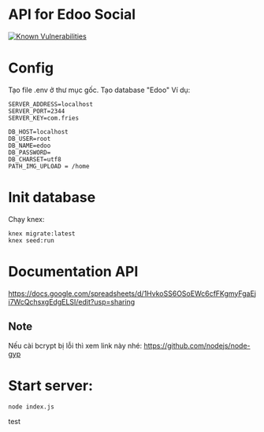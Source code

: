 # API for Edoo Social
[![Known Vulnerabilities](https://snyk.io/test/github/tutv95/hapi/badge.svg)](https://snyk.io/test/github/tutv95/hapi)

# Config

Tạo file .env ở thư mục gốc.
Tạo database "Edoo"
 Ví dụ:

```
SERVER_ADDRESS=localhost
SERVER_PORT=2344
SERVER_KEY=com.fries

DB_HOST=localhost
DB_USER=root
DB_NAME=edoo
DB_PASSWORD=
DB_CHARSET=utf8
PATH_IMG_UPLOAD = /home
```

# Init database

Chạy knex:
```
knex migrate:latest
knex seed:run
```

# Documentation API

https://docs.google.com/spreadsheets/d/1HvkoSS6OSoEWc6cfFKgmyFgaEji7WcQchsxgEdgELSI/edit?usp=sharing

## Note

Nếu cài bcrypt bị lỗi thì xem link này nhé:
https://github.com/nodejs/node-gyp

# Start server:

```
node index.js
```
test